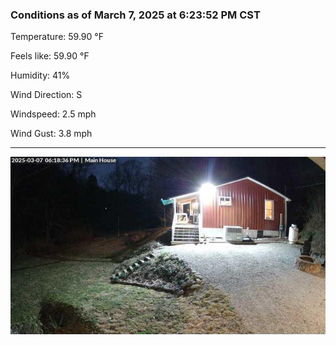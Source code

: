### Conditions as of March 7, 2025 at 6:23:52 PM CST 

Temperature: 59.90 &deg;F

Feels like: 59.90 &deg;F

Humidity: 41%

Wind Direction: S

Windspeed: 2.5 mph

Wind Gust: 3.8 mph

---

<img src="./images/latest.jpeg"/>

